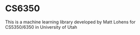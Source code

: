 # CS6350
This is a machine learning library developed by Matt Lohens for CS5350/6350 in University of Utah
